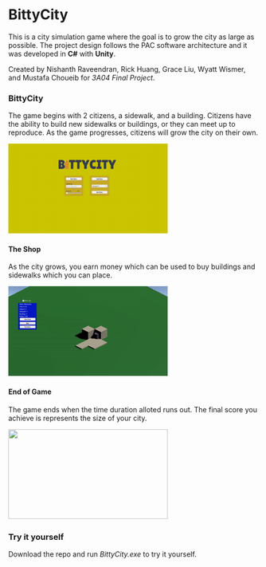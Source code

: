 # BittyCity

This is a city simulation game where the goal is to grow the city as large as possible. The project design follows the PAC software architecture and it was developed in **C#** with **Unity**. 

Created by Nishanth Raveendran, Rick Huang, Grace Liu, Wyatt Wismer, and Mustafa Choueib for *3A04 Final Project*.

### BittyCity
The game begins with 2 citizens, a sidewalk, and a building. Citizens have the ability to build new sidewalks or buildings, or they can meet up to reproduce. As the game progresses, citizens will grow the city on their own.

<img src="https://github.com/NishanthRaveendran/BittyCity/blob/master/Assets/first.gif" width="320" height="180">

#### The Shop
As the city grows, you earn money which can be used to buy buildings and sidewalks which you can place. 

<img src="https://github.com/NishanthRaveendran/BittyCity/blob/master/Assets/mid.gif" width="320" height="180">


#### End of Game
The game ends when the time duration alloted runs out. The final score you achieve is represents the size of your city. 

<img src="https://github.com/NishanthRaveendran/BittyCity/blob/master/Assets/last.gif" width="320" height="180">

### Try it yourself
Download the repo and run *BittyCity.exe* to try it yourself. 
